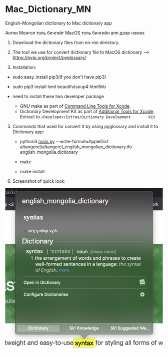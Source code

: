 # Mac_Dictionary_MN
English-Mongolian dictionary to Mac dictionary app

Англи Монгол толь бичгийг MacOS толь бичгийн апп дээр нэмэх

1. Download the dictionary files from en-mn directory.

2. The tool we use for convert dictionary file to MacOS dictionary --> https://pypi.org/project/pyglossary/

4. Installation: 

  - sudo easy_install pip3(if you don't have pip3)
  - sudo pip3 install lxml beautifulsoup4 html5lib
  - need to install these two developer package 

    - GNU make as part of [Command Line Tools for Xcode](http://developer.apple.com/downloads).
    - Dictionary Development Kit as part of [Additional Tools for Xcode](http://developer.apple.com/downloads). Extract to `/Developer/Extras/Dictionary Development        Kit`

5. Commands that used for convert it by using pyglossary and install it to Dictionary app:

    - python3 [main.py](http://main.py/) --write-format=AppleDict altangerel/altangerel_english_mongolian_dictionary.ifo english_mongolia.dictionary

    - make

    - make install
  
6. Screenshot of quick look:

  ![Test Image 1](https://github.com/N3TBOY/Mac_Dictionary_MN/blob/master/en-mn/Screen%20Shot%202020-07-31%20at%2018.19.10.png)

